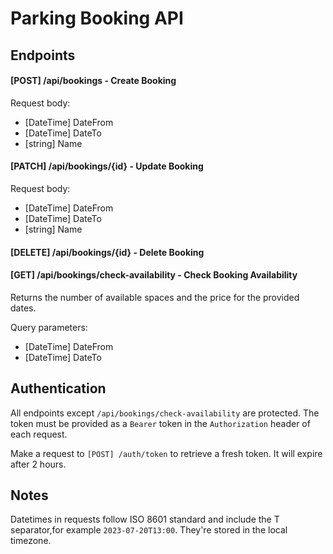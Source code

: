 # Parking Booking API

## Endpoints

#### [POST] /api/bookings - Create Booking

Request body:
- [DateTime] DateFrom 
- [DateTime] DateTo
- [string] Name


#### [PATCH] /api/bookings/{id} - Update Booking

Request body:
- [DateTime] DateFrom 
- [DateTime] DateTo
- [string] Name

#### [DELETE] /api/bookings/{id} - Delete Booking

#### [GET] /api/bookings/check-availability - Check Booking Availability

Returns the number of available spaces and the price for the provided dates.

Query parameters:
- [DateTime] DateFrom 
- [DateTime] DateTo

## Authentication

All endpoints except `/api/bookings/check-availability` are protected. The token must be provided as a `Bearer` token in the `Authorization` header of each request.

Make a request to `[POST] /auth/token` to retrieve a fresh token. It will expire after 2 hours.

## Notes

Datetimes in requests follow ISO 8601 standard and include the T separator,for example `2023-07-20T13:00`. They're stored in the local timezone.